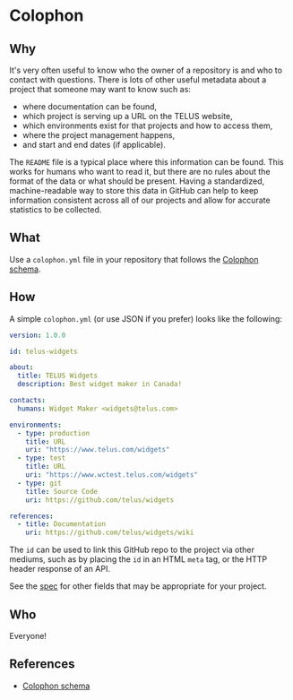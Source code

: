 # Colophon

## Why

It's very often useful to know who the owner of a repository is and who to contact with questions. There is lots of other useful metadata about a project that someone may want to know such as:
- where documentation can be found,
- which project is serving up a URL on the TELUS website,
- which environments exist for that projects and how to access them,
- where the project management happens,
- and start and end dates (if applicable).

The `README` file is a typical place where this information can be found. This works for humans who want to read it, but there are no rules about the format of the data or what should be present. Having a standardized, machine-readable way to store this data in GitHub can help to keep information consistent across all of our projects and allow for accurate statistics to be collected.

## What

Use a `colophon.yml` file in your repository that follows the [Colophon schema](https://github.com/ahmadnassri/colophon).

## How

A simple `colophon.yml` (or use JSON if you prefer) looks like the following:

```yaml
version: 1.0.0

id: telus-widgets

about:
  title: TELUS Widgets
  description: Best widget maker in Canada!

contacts:
  humans: Widget Maker <widgets@telus.com>

environments:
  - type: production
    title: URL
    uri: "https://www.telus.com/widgets"
  - type: test
    title: URL
    uri: "https://www.wctest.telus.com/widgets"
  - type: git
    title: Source Code
    uri: https://github.com/telus/widgets

references:
  - title: Documentation
    uri: https://github.com/telus/widgets/wiki
```

The `id` can be used to link this GitHub repo to the project via other mediums, such as by placing the `id` in an HTML `meta` tag, or the HTTP header response of an API.

See the [spec](https://github.com/ahmadnassri/colophon/tree/master/spec/1.0.0) for other fields that may be appropriate for your project.

## Who

Everyone!

## References

- [Colophon schema](https://github.com/ahmadnassri/colophon)
